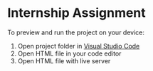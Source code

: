
  # Internship Assignment

  To preview and run the project on your device:
  1) Open project folder in <a href="https://code.visualstudio.com/download">Visual Studio Code</a>
  2) Open HTML file in your code editor
  3) Open HTML file with live server
  